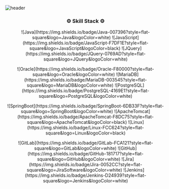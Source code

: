 <!--
**eb-silverstar/eb-silverstar** is a ✨ _special_ ✨ repository because its `README.md` (this file) appears on your GitHub profile.

Here are some ideas to get you started:

- 🔭 I’m currently working on ...
- 🌱 I’m currently learning ...
- 👯 I’m looking to collaborate on ...
- 🤔 I’m looking for help with ...
- 💬 Ask me about ...
- 📫 How to reach me: ...
- 😄 Pronouns: ...
- ⚡ Fun fact: ...
-->

![header](https://capsule-render.vercel.app/api?type=slice&color=B0C4DE&height=300&section=header&text=EB's%20Warehouse&fontColor=F5F5F5&fontSize=90&rotate=19&fontAlign=58)

<h3 align="center">⚙ Skill Stack ⚙</h3>

<p align="center">
![Java](https://img.shields.io/badge/Java-007396?style=flat-square&logo=Java&logoColor=white)
![JavaScript](https://img.shields.io/badge/JavaScript-F7DF1E?style=flat-square&logo=JavaScript&logoColor=black)
![JQuery](https://img.shields.io/badge/JQuery-0769AD?style=flat-square&logo=JQuery&logoColor=white)
</p>
<p align="center">
![Oracle](https://img.shields.io/badge/Oracle-F80000?style=flat-square&logo=Oracle&logoColor=white)
![MariaDB](https://img.shields.io/badge/MariaDB-003545?style=flat-square&logo=MariaDB&logoColor=white)
![PostgreSQL](https://img.shields.io/badge/PostgreSQL-4169E1?style=flat-square&logo=PostgreSQL&logoColor=white)
</p>
<p align="center">
![SpringBoot](https://img.shields.io/badge/SpringBoot-6DB33F?style=flat-square&logo=SpringBoot&logoColor=white)
![ApacheTomcat](https://img.shields.io/badge/ApacheTomcat-F8DC75?style=flat-square&logo=ApacheTomcat&logoColor=black)
![Linux](https://img.shields.io/badge/Linux-FCC624?style=flat-square&logo=Linux&logoColor=black)
</p>
<p align="center">
![GitLab](https://img.shields.io/badge/GitLab-FCA121?style=flat-square&logo=GitLab&logoColor=white)
![GitHub](https://img.shields.io/badge/GitHub-181717?style=flat-square&logo=GitHub&logoColor=white)
![Jira](https://img.shields.io/badge/Jira-0052CC?style=flat-square&logo=JiraSoftware&logoColor=white)
![Jenkins](https://img.shields.io/badge/Jenkins-D24939?style=flat-square&logo=Jenkins&logoColor=white)
  </p>
